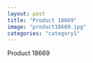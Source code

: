 ```yaml
---
layout: post
title: "Product 18669"
image: "product18669.jpg"
categories: "category1"
---
```

Product 18669
